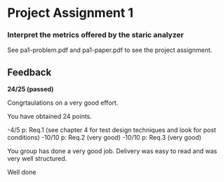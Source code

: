 # Project Assignment 1 
### Interpret the metrics offered by the staric analyzer

See pa1-problem.pdf and pa1-paper.pdf to see the project assignment.
 
## Feedback
**24/25 (passed)**

Congrtaulations on a very good effort.

You have obtained 24 points.

-4/5 p: Req.1 (see chapter 4 for test design techniques and look for post conditions)
-10/10 p: Req.2 (very good)
-10/10 p: Req.3 (very good)

You group has done a very good job. Delivery was easy to read and was very well structured.

Well done
